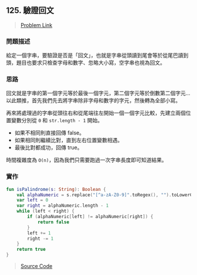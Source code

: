 ## 125. 驗證回文
> [Problem Link](https://leetcode.com/problems/valid-palindrome/) 

### 問題描述
給定一個字串，要驗證是否是「回文」，也就是字串從頭讀到尾會等於從尾巴讀到頭，題目也要求只檢查字母和數字、忽略大小寫，空字串也視為回文。

### 思路
回文就是字串的第一個字元等於最後一個字元，第二個字元等於倒數第二個字元...以此類推，首先我們先去將字串除非字母和數字的字元，然後轉為全部小寫。

再來將處理過的字串從頭往右和從尾端往左開始一個一個字元比較，先建立兩個位置變數分別從 `0` 和 `str.length - 1` 開始。

* 如果不相同則直接回傳 false。
* 如果相同則繼續比對，直到左右位置變數相遇。
* 最後比對都成功，回傳 true。

時間複雜度為 `O(n)`，因為我們只需要跑過一次字串長度即可知道結果。

### 實作
```kotlin
fun isPalindrome(s: String): Boolean {
    val alphaNumeric = s.replace("[^a-zA-Z0-9]".toRegex(), "").toLowerCase()
    var left = 0
    var right = alphaNumeric.length - 1
    while (left < right) {
        if (alphaNumeric[left] != alphaNumeric[right]) {
            return false
        }
        left += 1
        right -= 1
    }
    return true
}
```

> [Source Code](../solutions/src/main/kotlin/com/enginebai/leetcode/easy/Solution125.kt)


